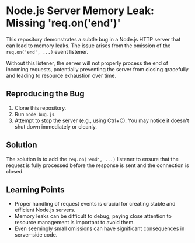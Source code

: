 # Node.js Server Memory Leak: Missing 'req.on('end')'

This repository demonstrates a subtle bug in a Node.js HTTP server that can lead to memory leaks.  The issue arises from the omission of the `req.on('end', ...)` event listener.

Without this listener, the server will not properly process the end of incoming requests, potentially preventing the server from closing gracefully and leading to resource exhaustion over time.

## Reproducing the Bug

1. Clone this repository.
2. Run `node bug.js`.
3. Attempt to stop the server (e.g., using Ctrl+C).  You may notice it doesn't shut down immediately or cleanly.

## Solution

The solution is to add the `req.on('end', ...)` listener to ensure that the request is fully processed before the response is sent and the connection is closed.

## Learning Points

* Proper handling of request events is crucial for creating stable and efficient Node.js servers.
* Memory leaks can be difficult to debug; paying close attention to resource management is important to avoid them.
* Even seemingly small omissions can have significant consequences in server-side code.
